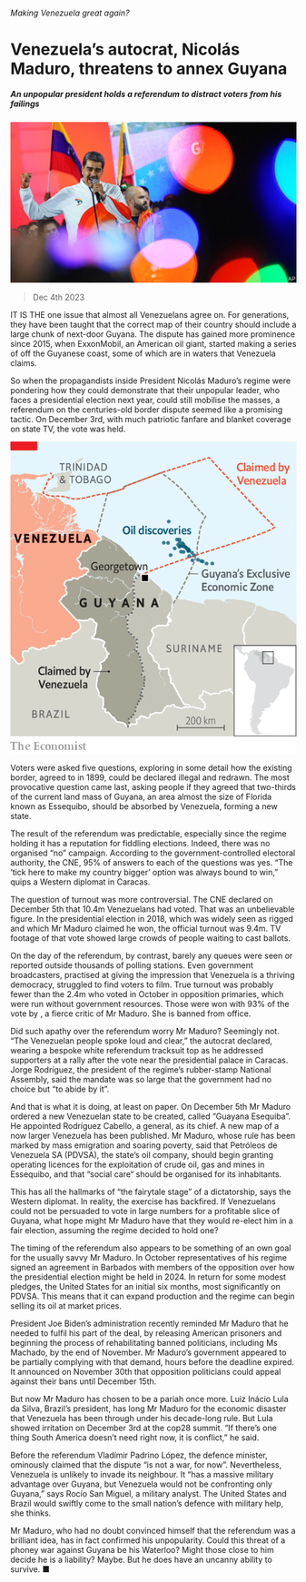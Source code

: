 ###### Making Venezuela great again?

# Venezuela’s autocrat, Nicolás Maduro, threatens to annex Guyana 

##### An unpopular president holds a referendum to distract voters from his failings 

![image](images/20231209_AMP002.jpg) 

> Dec 4th 2023 


IT IS THE one issue that almost all Venezuelans agree on. For generations, they have been taught that the correct map of their country should include a large chunk of next-door Guyana. The dispute has gained more prominence since 2015, when ExxonMobil, an American oil giant, started making a series of  off the Guyanese coast, some of which are in waters that Venezuela claims. 

So when the propagandists inside President Nicolás Maduro’s regime were pondering how they could demonstrate that their unpopular leader, who faces a presidential election next year, could still mobilise the masses, a referendum on the centuries-old border dispute seemed like a promising tactic. On December 3rd, with much patriotic fanfare and blanket coverage on state TV, the vote was held.

![image](images/20231209_AMM976.png) 


Voters were asked five questions, exploring in some detail how the existing border, agreed to in 1899, could be declared illegal and redrawn. The most provocative question came last, asking people if they agreed that two-thirds of the current land mass of Guyana, an area almost the size of Florida known as Essequibo, should be absorbed by Venezuela, forming a new state. 

The result of the referendum was predictable, especially since the regime holding it has a reputation for fiddling elections. Indeed, there was no organised “no” campaign. According to the government-controlled electoral authority, the CNE, 95% of answers to each of the questions was yes. “The ‘tick here to make my country bigger’ option was always bound to win,” quips a Western diplomat in Caracas. 

The question of turnout was more controversial. The CNE declared on December 5th that 10.4m Venezuelans had voted. That was an unbelievable figure. In the presidential election in 2018, which was widely seen as rigged and which Mr Maduro claimed he won, the official turnout was 9.4m. TV footage of that vote showed large crowds of people waiting to cast ballots. 

On the day of the referendum, by contrast, barely any queues were seen or reported outside thousands of polling stations. Even government broadcasters, practised at giving the impression that Venezuela is a thriving democracy, struggled to find voters to film. True turnout was probably fewer than the 2.4m who voted in October in opposition primaries, which were run without government resources. Those were won with 93% of the vote by , a fierce critic of Mr Maduro. She is banned from office. 

Did such apathy over the referendum worry Mr Maduro? Seemingly not. “The Venezuelan people spoke loud and clear,” the autocrat declared, wearing a bespoke white referendum tracksuit top as he addressed supporters at a rally after the vote near the presidential palace in Caracas. Jorge Rodríguez, the president of the regime’s rubber-stamp National Assembly, said the mandate was so large that the government had no choice but “to abide by it”.

And that is what it is doing, at least on paper. On December 5th Mr Maduro ordered a new Venezuelan state to be created, called “Guayana Esequiba”. He appointed Rodríguez Cabello, a general, as its chief. A new map of a now larger Venezuela has been published. Mr Maduro, whose rule has been marked by mass emigration and soaring poverty, said that Petróleos de Venezuela SA (PDVSA), the state’s oil company, should begin granting operating licences for the exploitation of crude oil, gas and mines in Essequibo, and that “social care“ should be organised for its inhabitants.

This has all the hallmarks of “the fairytale stage” of a dictatorship, says the Western diplomat. In reality, the exercise has backfired. If Venezuelans could not be persuaded to vote in large numbers for a profitable slice of Guyana, what hope might Mr Maduro have that they would re-elect him in a fair election, assuming the regime decided to hold one? 

The timing of the referendum also appears to be something of an own goal for the usually savvy Mr Maduro. In October representatives of his regime signed an agreement in Barbados with members of the opposition over how the presidential election might be held in 2024. In return for some modest pledges, the United States  for an initial six months, most significantly on PDVSA. This means that it can expand production and the regime can begin selling its oil at market prices. 

President Joe Biden’s administration recently reminded Mr Maduro that he needed to fulfil his part of the deal, by releasing American prisoners and beginning the process of rehabilitating banned politicians, including Ms Machado, by the end of November. Mr Maduro’s government appeared to be partially complying with that demand, hours before the deadline expired. It announced on November 30th that opposition politicians could appeal against their bans until December 15th.

But now Mr Maduro has chosen to be a pariah once more. Luiz Inácio Lula da Silva, Brazil’s president, has long  Mr Maduro for the economic disaster that Venezuela has been through under his decade-long rule. But Lula showed irritation on December 3rd at the cop28 summit. “If there’s one thing South America doesn’t need right now, it is conflict,” he said. 

Before the referendum Vladímir Padrino López, the defence minister, ominously claimed that the dispute “is not a war, for now”. Nevertheless, Venezuela is unlikely to invade its neighbour. It “has a massive military advantage over Guyana, but Venezuela would not be confronting only Guyana,” says Rocío San Miguel, a military analyst. The United States and Brazil would swiftly come to the small nation’s defence with military help, she thinks. 

Mr Maduro, who had no doubt convinced himself that the referendum was a brilliant idea, has in fact confirmed his unpopularity. Could this threat of a phoney war against Guyana be his Waterloo? Might those close to him decide he is a liability? Maybe. But he does have an uncanny ability to survive. ■


